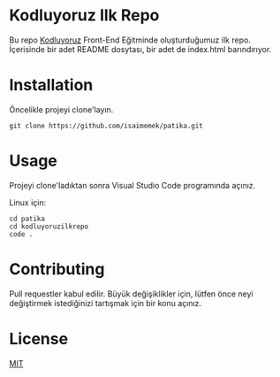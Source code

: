 # Kodluyoruz Ilk Repo

Bu repo [Kodluyoruz](https://www.kodluyoruz.org/) Front-End Eğitminde oluşturduğumuz ilk repo. İçerisinde bir adet README dosytası, bir adet de index.html barındırıyor.

# Installation

Öncelikle projeyi clone'layın.

```
git clone https://github.com/isaimemek/patika.git
```

# Usage

Projeyi clone'ladıktan sonra Visual Studio Code programında açınız.

Linux için:

```
cd patika
cd kodluyoruzilkrepo
code .
```

# Contributing

Pull requestler kabul edilir. Büyük değişiklikler için, lütfen önce neyi değiştirmek istediğinizi tartışmak için bir konu açınız.

# License

[MIT](https://github.com/isaimemek/patika/blob/main/LICENSE)
